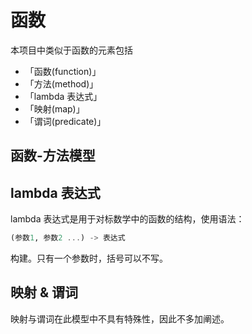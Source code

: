 # 函数
本项目中类似于函数的元素包括
* 「函数(function)」
* 「方法(method)」
* 「lambda 表达式」
* 「映射(map)」
* 「谓词(predicate)」

## 函数-方法模型

## lambda 表达式
lambda 表达式是用于对标数学中的函数的结构，使用语法：
```jl
(参数1, 参数2 ...) -> 表达式
```

构建。只有一个参数时，括号可以不写。

## 映射 & 谓词
映射与谓词在此模型中不具有特殊性，因此不多加阐述。
